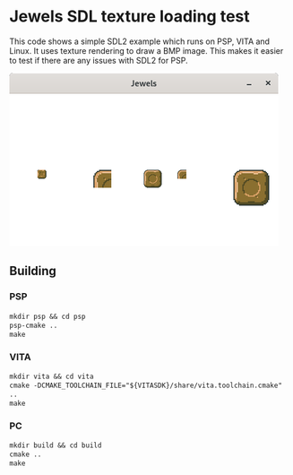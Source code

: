 # Jewels SDL texture loading test

This code shows a simple SDL2 example which runs on PSP, VITA and Linux. It uses texture rendering to draw a BMP image. This makes it easier to test if there are any issues with SDL2 for PSP.

![screenshot](screenshot.png?raw=true)

## Building

### PSP

```
mkdir psp && cd psp
psp-cmake ..
make
```

### VITA

```
mkdir vita && cd vita
cmake -DCMAKE_TOOLCHAIN_FILE="${VITASDK}/share/vita.toolchain.cmake" ..
make
```

### PC

```
mkdir build && cd build
cmake ..
make
```
